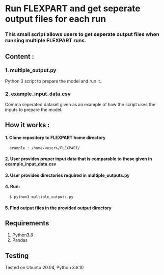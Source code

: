 # Run FLEXPART and get seperate output files for each run

### This small script allows users to get seperate output files when running multiple FLEXPART runs. 

## Content : 
### 1. multiple_output.py
   Python 3 script to prepare the model and run it.
   
### 2. example_input_data.csv
   Comma seperated dataset given as an example of how the script uses the inputs to prepare the model.
   
## How it works : 
#### 1. Clone repository to FLEXPART home directory

      example : /home/<user>/FLEXPART/

#### 2. User provides proper input data that is comparable to those given in example_input_data.csv
#### 3. User provides directories required in multiple_outputs.py
#### 4. Run:

      $ python3 multiple_outputs.py
      
#### 5. Find output files in the provided output directory

## Requirements
1. Python3.8
2. Pandas 

## Testing
Tested on Ubuntu 20.04, Python 3.8.10
